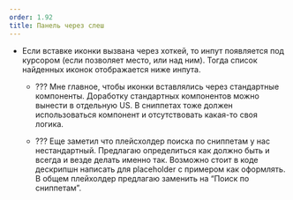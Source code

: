 ```yaml
---
order: 1.92
title: Панель через слеш
---
```


-  Если вставке иконки вызвана через хоткей, то инпут появляется под курсором (если позволяет место, или над ним). Тогда список найденных иконок отображается ниже инпута.

   -  ??? Мне главное, чтобы иконки вставлялись через стандартные компоненты. Доработку стандартных компонентов можно вынести в отдельную US. В сниппетах тоже должен использоваться компонент и отсутствовать какая-то своя логика.

   -  ??? Еще заметил что плейсхолдер поиска по сниппетам у нас нестандартный. Предлагаю определиться как должно быть и всегда и везде делать именно так. Возможно стоит в коде дескрипшн написать для placeholder с примером как оформлять. В общем плейхолдер предлагаю заменить на “Поиск по сниппетам”.